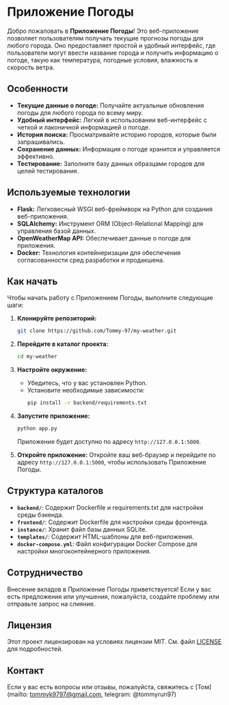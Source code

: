 # Приложение Погоды

Добро пожаловать в **Приложение Погоды**! Это веб-приложение позволяет пользователям получать текущие прогнозы погоды для любого города. Оно предоставляет простой и удобный интерфейс, где пользователи могут ввести название города и получить информацию о погоде, такую как температура, погодные условия, влажность и скорость ветра.

## Особенности

- **Текущие данные о погоде:** Получайте актуальные обновления погоды для любого города по всему миру.
- **Удобный интерфейс:** Легкий в использовании веб-интерфейс с четкой и лаконичной информацией о погоде.
- **История поиска:** Просматривайте историю городов, которые были запрашивались.
- **Сохранение данных:** Информация о погоде хранится и управляется эффективно.
- **Тестирование:** Заполните базу данных образцами городов для целей тестирования.

## Используемые технологии

- **Flask:** Легковесный WSGI веб-фреймворк на Python для создания веб-приложения.
- **SQLAlchemy:** Инструмент ORM (Object-Relational Mapping) для управления базой данных.
- **OpenWeatherMap API:** Обеспечивает данные о погоде для приложения.
- **Docker:** Технология контейнеризации для обеспечения согласованности сред разработки и продакшена.

## Как начать

Чтобы начать работу с Приложением Погоды, выполните следующие шаги:

1. **Клонируйте репозиторий:**
    ```bash
    git clone https://github.com/Tommy-97/my-weather.git
    ```
2. **Перейдите в каталог проекта:**
    ```bash
    cd my-weather
    ```
3. **Настройте окружение:**
    - Убедитесь, что у вас установлен Python.
    - Установите необходимые зависимости:
        ```bash
        pip install -r backend/requirements.txt
        ```

4. **Запустите приложение:**
    ```bash
    python app.py
    ```
    Приложение будет доступно по адресу `http://127.0.0.1:5000`.

5. **Откройте приложение:**
    Откройте ваш веб-браузер и перейдите по адресу `http://127.0.0.1:5000`, чтобы использовать Приложение Погоды.

## Структура каталогов

- **`backend/`**: Содержит Dockerfile и requirements.txt для настройки среды бэкенда.
- **`frontend/`**: Содержит Dockerfile для настройки среды фронтенда.
- **`instance/`**: Хранит файл базы данных SQLite.
- **`templates/`**: Содержит HTML-шаблоны для веб-приложения.
- **`docker-compose.yml`**: Файл конфигурации Docker Compose для настройки многоконтейнерного приложения.

## Сотрудничество

Внесение вкладов в Приложение Погоды приветствуется! Если у вас есть предложения или улучшения, пожалуйста, создайте проблему или отправьте запрос на слияние.

## Лицензия

Этот проект лицензирован на условиях лицензии MIT. См. файл [LICENSE](LICENSE) для подробностей.

## Контакт

Если у вас есть вопросы или отзывы, пожалуйста, свяжитесь с [Том](mailto: tommyk9797@gmail.com, telegram: @tommyrun97)
